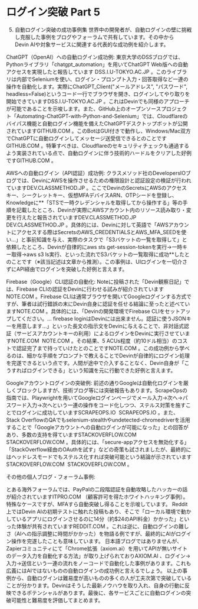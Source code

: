 # ログイン突破 Part 5
5. 自動ログイン突破の成功事例集
世界中の開発者が、自動ログインの壁に挑戦し克服した事例をブログやフォーラムで共有しています。その中からDevin AIや対象サービスに関連する代表的な成功例を紹介します。

ChatGPT（OpenAI）への自動ログイン成功例: 東京大学のDSSブログでは、Pythonライブラリ「chatgpt_automation」を用いてChatGPT Web版への自動アクセスを実現したと報告しています​
DSS.I.U-TOKYO.AC.JP
。このライブラリは内部でSeleniumを使い、ログイン・プロンプト入力・回答取得など一連の操作を自動化します。実際にChatGPT_Client("メールアドレス", "パスワード", headless=False)というコード一行でブラウザを開き、ログインしてやり取りを開始できています​
DSS.I.U-TOKYO.AC.JP
。これはDevinでも同様のアプローチが可能であることを示唆します。また、GitHub上のオープンソースプロジェクト「Automating-ChatGPT-with-Python-and-Selenium」では、Cloudflareのバイパス機能と自動ログイン機能を備えたChatGPTデスクトップボットが公開されています​
GITHUB.COM
。このBotはGUI付きで動作し、Windows/Mac双方でChatGPTに自動ログインしてメッセージ送受信できるとのことです​
GITHUB.COM
。特筆すべきは、Cloudflareのセキュリティチェックも通過するよう実装されている点で、自動ログインに伴う技術的ハードルをクリアした好例です​
GITHUB.COM
。

AWSへの自動ログイン（API認証）成功例: クラスメソッド社のDevelopersIOブログでは、DevinにAWSを操作させるための権限設計と認証設定の検証が行われています​
DEV.CLASSMETHOD.JP
。ここでDevinのSecretsにAWSのアクセスキー、シークレットキー、仮想MFAデバイスARN、OTPシードを登録し、Knowledgeに**「STSで一時クレデンシャルを取得してから操作する」等の手順を記載したところ、Devinが実際にAWSアカウント内のリソース読み取り・変更を行えたと報告されています​
DEV.CLASSMETHOD.JP
​
DEV.CLASSMETHOD.JP
。具体的には、Devinに対して英語で「AWSアカウントにアクセスする際はSecretsのAWS_CREDENTIALSとAWS_MFA_SEEDを使い…」と事前知識を与え、実際のタスクで「S3バケットの一覧を取得して」と依頼したところ、Devinが自律的にaws sts get-session-tokenを実行→一時キー取得→aws s3 ls実行、といった流れでS3バケットの一覧取得に成功**したとのことです（※該当記述は文章から推測）。この事例は、UIログインを一切介さずにAPI経由でログインを突破した好例と言えます。

Firebase（Google）CLI認証の自動化: Noteに投稿された「Devin観察日記」では、Firebase CLIの認証をDevinに行わせる試みが紹介されています​
NOTE.COM
。Firebase CLIは通常ブラウザを開いてGoogleログインする方式ですが、筆者は試行錯誤の末にDevin自身に認証を任せる結論に至ったと述べています​
NOTE.COM
。具体的には、「Devinの開発環境でFirebase CLIをセットアップしてください。… firebase loginはDevinには出来ません。認証に使うJSONキーを用意します…」といった長文の指示文をDevinに与えることで、非対話式認証（サービスアカウントキーの利用）によるログインをDevinに実行させています​
NOTE.COM
​
NOTE.COM
。その結果、5 ACUs程度（約10ドル相当）のコストで認証完了まで持っていけたとのことです​
NOTE.COM
。この成功例から学べるのは、細かな手順をプロンプトで教えることでDevinが自律的にログイン処理を完遂できるという点です。人間が途中で介入することなく、Devin自身が「こうすればログインできる」という知識を元に行動できた好例と言えます。

Googleアカウントログインの突破例: 前述の通りGoogleは自動化ログインを厳しくブロックしますが、技術ブログ等には突破報告もあります。ScrapeOpsの指南では、Playwrightを用いてGoogleログインページでメール入力→次へ→パスワード入力→次へという一連の操作をコード化しつつ、ステルス対策を施すことでログインに成功しています​
SCRAPEOPS.IO
​
SCRAPEOPS.IO
。また、Stack OverflowのQAでもselenium-stealthやundetected-chromedriverを活用することで「Googleアカウントへの自動ログインが可能になった」との回答があり、多数の支持を得ています​
STACKOVERFLOW.COM
​
STACKOVERFLOW.COM
。具体的には、「secure-appアクセスを無効化する」「StackOverflow経由のOAuthを試す」などの奇策も試されましたが、最終的にはヘッドレスモードでもステルス化すれば突破可能という結論が示されています​
STACKOVERFLOW.COM
​
STACKOVERFLOW.COM
。

その他の個人ブログ・フォーラム事例:

とある海外フォーラムでは、PayPalの二段階認証を自動攻略したハッカーの話が紹介されています​
ITPRO.COM
（顧客許可を得たホワイトハッキング事例）。特殊なケースですが、MFAすら自動突破し得ることを示唆しています。
Reddit上ではDevin AIの初期テストに触れた投稿もあり、そこで「ローカル環境で動かしているアプリにログインさせるのに14分（約$24のAPI料金）かかった」といった体験が共有されています​
REDDIT.COM
。これは逆に、自動ログインの難しさ（AIへの指示調整に時間がかかった）を物語る例ですが、最終的にAIがログイン操作を完遂したことも意味しています。
日本語ブログではありませんが、Zapierコミュニティにて「Chrome拡張（axiom.ai）を用いてAPIが無いサイトのデータ入力を自動化する方法」が取り上げられており​
AXIOM.AI
、ログイン->入力->送信という一連の流れをノーコードで自動化した事例があります。これも広義にはAIではないものの自動ログインの成功例と言えるでしょう。
以上の事例から、自動ログインは難易度が高いものの多くの人が工夫次第で突破していることが分かります。Devinはそうした最新ノウハウを取り入れ、自身の行動に反映できるポテンシャルがあります。最後に、各サービスごとに自動ログインの突破可能性と難易度を評価してまとめます。
